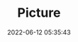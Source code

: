 ---
weight: 1
images:
- /images/edited/8.jpeg
title: Picture
date: 2022-06-12 05:35:43
tags: [luminar neo,work,FE 50mm F1.8,ILCE-7M3,50.0]
---